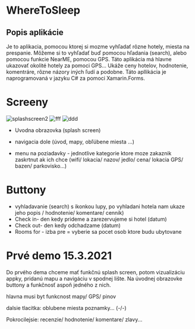 # WhereToSleep

## Popis aplikácie 
Je to aplikacia, pomocou ktorej si mozme vyhľadať rôzne hotely, miesta na prespanie. Môžeme si to vyhľadať buď pomocou hľadania (search), alebo pomocou funkcie NearME, pomocou GPS. Táto aplikácia má hlavne ukazovať okolité hotely za pomoci GPS... Ukáže ceny hotelov, hodnotenie, komentráre, rôzne názory iných ľudí a podobne. Táto apllikácia je naprogramovaná v jazyku C# za pomoci Xamarin.Forms. 

# Screeny
![splashscreen2](https://user-images.githubusercontent.com/71751430/111030096-ced71280-8400-11eb-9b28-c9b79df06074.png)
![fff](https://user-images.githubusercontent.com/71751430/111030098-d1396c80-8400-11eb-82bc-17131fef535d.png) ![ddd](https://user-images.githubusercontent.com/71751430/111030144-06de5580-8401-11eb-97c6-6969cd31d458.png)


- Uvodna obrazovka (splash screen)

- navigacia dole (úvod, mapy, obľúbene miesta ...)
- menu na poziadavky - jednotlive kategorie ktore moze zakaznik zaskrtnut ak ich chce (wifi/ lokacia/ nazov/ jedlo/ cena/ lokacia GPS/ bazen/ parkovisko...)

# Buttony #
- vyhladavanie (search) s ikonkou lupy, po vyhladani hotela nam ukaze jeho  popis / hodnotenie/ komentare/ cennik)
- Check in- den kedy prideme a zarezervujeme si hotel (datum)
- Check out- den kedy odchadzame (datum)
- Rooms for - izba pre = vyberie sa pocet osob ktore budu ubytovane 


# Prvé demo 15.3.2021
Do prvého dema chceme mať funkčnú splash screen, potom vizualizáciu appky, pridanú mapu a navigáciu v spodnej lište. Na úvodnej obrazovke buttony a funkčnosť aspoň jedného z nich.

hlavna musi byt funkcnost mapy/ GPS/ pinov

dalsie tlacitka: oblubene miesta poznamky... (-/-)

Pokrocilejsie: recenzie/ hodnotenie/ komentare/ zlavy...


